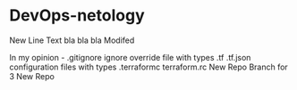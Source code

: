 # DevOps-netology
New Line Text
bla bla bla
Modifed

In my opinion - .gitignore ignore override file with types .tf .tf.json 
configuration files with types .terraformc terraform.rc
New Repo 
Branch for 3 New Repo

